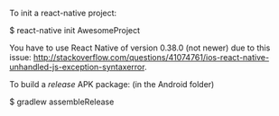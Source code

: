 To init a react-native project:

$ react-native init AwesomeProject

You have to use React Native of version 0.38.0 (not newer) due to this issue: http://stackoverflow.com/questions/41074761/ios-react-native-unhandled-js-exception-syntaxerror. 

To build a *release* APK package:
(in the Android folder)

$ gradlew assembleRelease